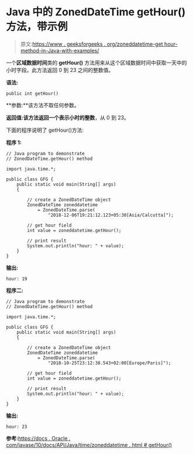 # Java 中的 ZonedDateTime getHour()方法，带示例

> 原文:[https://www . geeksforgeeks . org/zoneddatetime-get hour-method-in-Java-with-examples/](https://www.geeksforgeeks.org/zoneddatetime-gethour-method-in-java-with-examples/)

一个**区域数据时间**类的 **getHour()** 方法用来从这个区域数据时间中获取一天中的小时字段。此方法返回 0 到 23 之间的整数值。

**语法:**

```
public int getHour()

```

**参数:**该方法不取任何参数。

**返回值:**该方法返回一个表示小时的**整数**，从 0 到 23。

下面的程序说明了 getHour()方法:

**程序 1:**

```
// Java program to demonstrate
// ZonedDateTime.getHour() method

import java.time.*;

public class GFG {
    public static void main(String[] args)
    {

        // create a ZonedDateTime object
        ZonedDateTime zoneddatetime
            = ZonedDateTime.parse(
                "2018-12-06T19:21:12.123+05:30[Asia/Calcutta]");

        // get hour field
        int value = zoneddatetime.getHour();

        // print result
        System.out.println("hour: " + value);
    }
}
```

**输出:**

```
hour: 19

```

**程序二:**

```
// Java program to demonstrate
// ZonedDateTime.getHour() method

import java.time.*;

public class GFG {
    public static void main(String[] args)
    {

        // create a ZonedDateTime object
        ZonedDateTime zoneddatetime
            = ZonedDateTime.parse(
                "2018-10-25T23:12:38.543+02:00[Europe/Paris]");

        // get hour field
        int value = zoneddatetime.getHour();

        // print result
        System.out.println("hour: " + value);
    }
}
```

**输出:**

```
hour: 23

```

**参考:**[https://docs . Oracle . com/javase/10/docs/API/Java/time/zoneddatetime . html # getHour()](https://docs.oracle.com/javase/10/docs/api/java/time/ZonedDateTime.html#getHour())